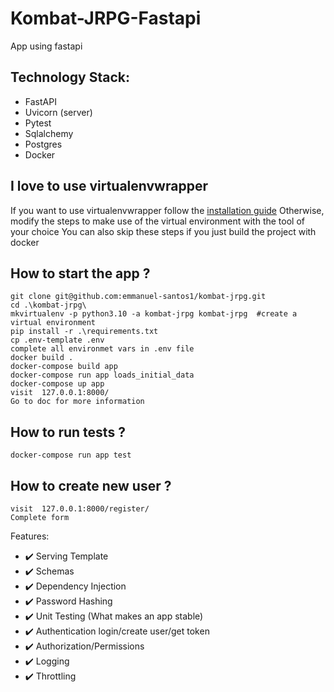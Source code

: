# Kombat-JRPG-Fastapi
App using fastapi

## Technology Stack:
* FastAPI
* Uvicorn (server)
* Pytest
* Sqlalchemy
* Postgres
* Docker


## I love to use virtualenvwrapper
If you want to use virtualenvwrapper follow the <a href="https://virtualenvwrapper.readthedocs.io/en/latest/install.html" target="_blank">installation guide</a>
Otherwise, modify the steps to make use of the virtual environment with the tool of your choice
You can also skip these steps if you just build the project with docker

## How to start the app ?
```
git clone git@github.com:emmanuel-santos1/kombat-jrpg.git
cd .\kombat-jrpg\
mkvirtualenv -p python3.10 -a kombat-jrpg kombat-jrpg  #create a virtual environment
pip install -r .\requirements.txt
cp .env-template .env
complete all environmet vars in .env file
docker build .
docker-compose build app
docker-compose run app loads_initial_data
docker-compose up app
visit  127.0.0.1:8000/
Go to doc for more information
```

## How to run tests ?
```
docker-compose run app test
```

## How to create new user ?
```
visit  127.0.0.1:8000/register/
Complete form
```

Features:
 - ✔️ Serving Template
 - ✔️ Schemas
 - ✔️ Dependency Injection
 - ✔️ Password Hashing
 - ✔️ Unit Testing (What makes an app stable)
 - ✔️ Authentication login/create user/get token
 - ✔️ Authorization/Permissions
 - ✔️ Logging
 - ✔️ Throttling

